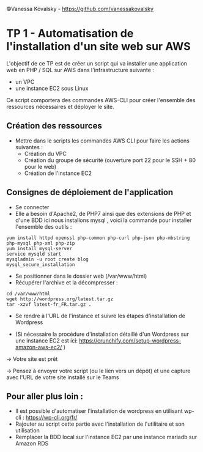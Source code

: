 ©Vanessa Kovalsky - https://github.com/vanessakovalsky

# TP 1 - Automatisation de l'installation d'un site web sur AWS

L'objectif de ce TP est de créer un script qui va installer une application web en PHP / SQL sur AWS dans l'infrastructure suivante : 
* un VPC 
* une instance EC2 sous Linux

Ce script comportera des commandes AWS-CLI pour créer l'ensemble des ressources nécessaires et déployer le site.

## Création des ressources
* Mettre dans le scripts les commandes AWS CLI pour faire les actions suivantes : 
  * Création du VPC
  * Création du groupe de sécurité (ouverture port 22 pour le SSH + 80 pour le web)
  * Création de l'instance EC2 


## Consignes de déploiement de l'application
* Se connecter
* Elle a besoin d'Apache2, de PHP7 ainsi que des extensions de PHP et d'une BDD ici nous installons mysql , voici la commande pour installer l'ensemble des outils :
```
yum install httpd openssl php-common php-curl php-json php-mbstring php-mysql php-xml php-zip
yum install mysql-server
service mysqld start
mysqladmin -u root create blog
mysql_secure_installation
```
* Se positionner dans le dossier web (/var/www/html)
* Récupérer l'archive et la décompresser : 
```
cd /var/www/html
wget http://wordpress.org/latest.tar.gz
tar -xzvf latest-fr_FR.tar.gz . 
```
* Se rendre à l'URL de l'instance et suivre les étapes d'installation de Wordpress

* (Si nécessaire la procédure d'installation détaillé d'un Wordpress sur une instance EC2 est ici: https://crunchify.com/setup-wordpress-amazon-aws-ec2/ )

-> Votre site est prêt

-> Pensez à envoyer votre script (ou le lien vers un dépôt) et une capture avec l'URL de votre site installé sur le Teams

## Pour aller plus loin : 

* Il est possible d'automatiser l'installation de wordpress en utilisant wp-cli : https://wp-cli.org/fr/ 
* Rajouter au script cette partie avec l'installation de l'utilitaire et son utilisation 
* Remplacer la BDD local sur l'instance EC2 par une instance mariadb sur Amazon RDS
